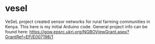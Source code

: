 # vesel
VeSeL project created sensor networks for rural farming communities in Kenya. This here is my initial Arduino code. General project info can be found here: https://gow.epsrc.ukri.org/NGBOViewGrant.aspx?GrantRef=EP/E007198/1

